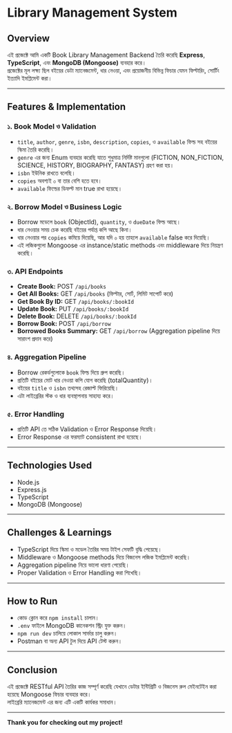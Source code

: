 # Library Management System

## Overview
এই প্রজেক্টে আমি একটি Book Library Management Backend তৈরি করেছি **Express**, **TypeScript**, এবং **MongoDB (Mongoose)** ব্যবহার করে।  
প্রজেক্টের মূল লক্ষ্য ছিল বইয়ের ডেটা ম্যানেজমেন্ট, ধার নেওয়া, এবং প্রয়োজনীয় বিভিন্ন ফিচার যেমন ফিল্টারিং, সোর্টিং ইত্যাদি ইমপ্লিমেন্ট করা।

---

## Features & Implementation

### ১. Book Model ও Validation  
- `title`, `author`, `genre`, `isbn`, `description`, `copies`, ও `available` ফিল্ড সহ বইয়ের স্কিমা তৈরি করেছি।  
- `genre` এর জন্য Enum ব্যবহার করেছি যাতে শুধুমাত্র নির্দিষ্ট মানগুলো (FICTION, NON_FICTION, SCIENCE, HISTORY, BIOGRAPHY, FANTASY) গ্রহণ করা হয়।  
- `isbn` ইউনিক রাখতে বলেছি।  
- `copies` অবশ্যই ০ বা তার বেশি হতে হবে।  
- `available` ফিল্ডের ডিফল্ট মান true রাখা হয়েছে।

### ২. Borrow Model ও Business Logic  
- Borrow মডেলে `book` (ObjectId), `quantity`, ও `dueDate` ফিল্ড আছে।  
- ধার নেওয়ার সময় চেক করেছি বইয়ের পর্যাপ্ত কপি আছে কিনা।  
- ধার নেওয়ার পর `copies` কমিয়ে দিয়েছি, আর যদি ০ হয় তাহলে `available` false করে দিয়েছি।  
- এই লজিকগুলো Mongoose এর instance/static methods এবং middleware দিয়ে নিয়ন্ত্রণ করেছি।

### ৩. API Endpoints  
- **Create Book:** POST `/api/books`  
- **Get All Books:** GET `/api/books` (ফিল্টার, সোর্ট, লিমিট সাপোর্ট করে)  
- **Get Book By ID:** GET `/api/books/:bookId`  
- **Update Book:** PUT `/api/books/:bookId`  
- **Delete Book:** DELETE `/api/books/:bookId`  
- **Borrow Book:** POST `/api/borrow`  
- **Borrowed Books Summary:** GET `/api/borrow` (Aggregation pipeline দিয়ে সারাংশ প্রদান করে)

### ৪. Aggregation Pipeline  
- Borrow রেকর্ডগুলোকে `book` ফিল্ড দিয়ে গ্রুপ করেছি।  
- প্রতিটি বইয়ের মোট ধার নেওয়া কপি যোগ করেছি (totalQuantity)।  
- বইয়ের `title` ও `isbn` তথ্যসহ রেজাল্ট ফিরিয়েছি।  
- এটা লাইব্রেরির স্টক ও ধার ব্যবস্থাপনায় সাহায্য করে।

### ৫. Error Handling  
- প্রতিটি API তে সঠিক Validation ও Error Response দিয়েছি।  
- Error Response এর ফরম্যাট consistent রাখা হয়েছে।

---

## Technologies Used  
- Node.js  
- Express.js  
- TypeScript  
- MongoDB (Mongoose)  

---

## Challenges & Learnings  
- TypeScript দিয়ে স্কিমা ও মডেল তৈরির সময় টাইপ সেফটি বৃদ্ধি পেয়েছে।  
- Middleware ও Mongoose methods দিয়ে বিজনেস লজিক ইমপ্লিমেন্ট করেছি।  
- Aggregation pipeline নিয়ে ভালো ধারণা পেয়েছি।  
- Proper Validation ও Error Handling করা শিখেছি।

---

## How to Run  
- কোড ক্লোন করে `npm install` চালান।  
- `.env` ফাইলে MongoDB কানেকশন স্ট্রিং যুক্ত করুন।  
- `npm run dev` চালিয়ে লোকাল সার্ভার চালু করুন।  
- Postman বা অন্য API টুল দিয়ে API টেস্ট করুন।

---

## Conclusion  
এই প্রজেক্টে RESTful API তৈরির কাজ সম্পূর্ণ করেছি যেখানে ডেটার ইন্টিগ্রিটি ও বিজনেস রুল মেইনটেইন করা হয়েছে Mongoose ফিচার ব্যবহার করে।  
লাইব্রেরি ম্যানেজমেন্ট এর জন্য এটি একটি কার্যকর সমাধান।

---

**Thank you for checking out my project!**
